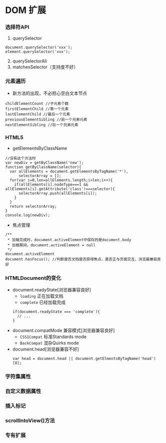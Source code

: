 # DOM 扩展

### 选择符API
1. querySelector
```
document.querySelector('xxx');
element.querySelector('xxx');
```
2. querySelectorAll
3. matchesSelector（支持度不好）

### 元素遍历
* 新方法的出现，不必担心空白文本节点
```
childElementCount //子元素个数
firstElementChild //第一个元素
lastElementChild //最后一个元素
previousElementSibling //前一个兄弟元素
nextElementSibling //后一个兄弟元素
```

### HTML5
* getElementsByClassName
```
//没有这个方法时
var newDiv = getByClassName('new');
function getByClassName(selector){
  var allElements = document.getElementsByTagName('*'),
      selectorArray = [];
  for(var i=0,len=allElements.length;i<len;i++){
    if(allElements[i].nodeType===1 && allElements[i].getAttribute('class')===selector){
      selectorArray.push(allElements[i]);
    }
  }
  return selectorArray;
}
console.log(newDiv);
```
* 焦点管理
```
/**
 * 加载完成时，document.activeElement中保存的是document.body
 * 加载期间，document.activeElement = null
 */
document.activeElement
document.hasFocus(); //判断是否文档是否获得焦点，是否正与页面交互，浏览器兼容良好
```

### HTMLDocument的变化
* document.readyState[浏览器兼容良好]
  * `loading` 正在加载文档
  * `complete` 已经加载完成
  ```
  if(document.readyState === 'complete'){
    // ...
  }
  ```
* document.compatMode 兼容模式[浏览器兼容良好]
  * `CSS1Compat` 标准Standards mode
  * `BackCompat` 混杂Quirks mode
* document.head[浏览器兼容不好]
  ```
  var head = document.head || document.getElmentsByTagName('head')[0];
  ```

### 字符集属性

### 自定义数据属性

### 插入标记

### scrollIntoView()方法

### 专有扩展
